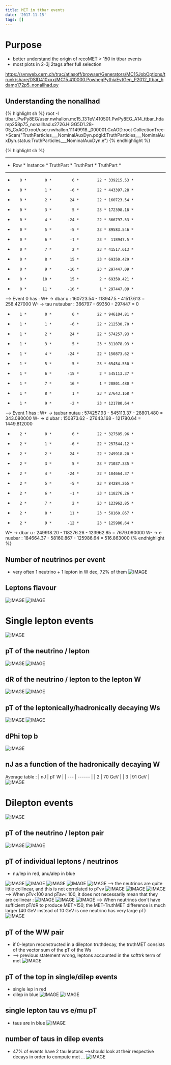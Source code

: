```yaml
---
title: MET in ttbar events
date: '2017-11-15'
tags: []
---
```

# Purpose
* better understand the origin of recoMET > 150 in ttbar events
* most plots in 2-3j 2tags after full selection

https://svnweb.cern.ch/trac/atlasoff/browser/Generators/MC15JobOptions/trunk/share/DSID410xxx/MC15.410000.PowhegPythiaEvtGen_P2012_ttbar_hdamp172p5_nonallhad.py

## Understanding the nonallhad 

{% highlight sh %}
root -l ttbar_PwPy8EG/user.nwhallon.mc15_13TeV.410501.PwPy8EG_A14_ttbar_hdamp258p75_nonallhad.s2726.HIGG5D1.28-05_CxAOD.root/user.nwhallon.11149918._000001.CxAOD.root 
 CollectionTree->Scan("TruthParticles___NominalAuxDyn.pdgId:TruthParticles___NominalAuxDyn.status:TruthParticles___NominalAuxDyn.e")
{% endhighlight %}

{% highlight sh %}
***********************************************************
*    Row   * Instance * TruthPart * TruthPart * TruthPart *
***********************************************************
*        0 *        0 *         6 *        22 * 339215.53 *
*        0 *        1 *        -6 *        22 * 443397.28 *
*        0 *        2 *        24 *        22 * 160723.54 *
*        0 *        3 *         5 *        23 * 172398.18 *
*        0 *        4 *       -24 *        22 * 366797.53 *
*        0 *        5 *        -5 *        23 * 89583.546 *
*        0 *        6 *        -1 *        23 *  118947.5 *
*        0 *        7 *         2 *        23 * 41517.613 *
*        0 *        8 *        15 *        23 * 69350.429 *
*        0 *        9 *       -16 *        23 * 297447.09 *
*        0 *       10 *        15 *         2 * 69350.421 *
*        0 *       11 *       -16 *         1 * 297447.09 *

--> Event 0 has :
  W+ -> dbar u   : 160723.54 - 118947.5 - 41517.613 = 258.427000
  W- -> tau nutaubar : 366797 - 69350 - 297447 = 0

*        1 *        0 *         6 *        22 * 946104.81 *
*        1 *        1 *        -6 *        22 * 212530.70 *
*        1 *        2 *        24 *        22 * 574257.93 *
*        1 *        3 *         5 *        23 * 311078.93 *
*        1 *        4 *       -24 *        22 * 150873.62 *
*        1 *        5 *        -5 *        23 * 65454.550 *
*        1 *        6 *       -15 *         2 * 545113.37 *
*        1 *        7 *        16 *         1 * 28801.480 *
*        1 *        8 *         1 *        23 * 27643.168 *
*        1 *        9 *        -2 *        23 * 121780.64 *

--> Event 1 has :
  W+ -> taubar nutau : 574257.93 - 545113.37 - 28801.480 = 343.080000
  W- -> d ubar   : 150873.62 - 27643.168 - 121780.64 = 1449.812000

*        2 *        0 *         6 *        22 * 327585.96 *
*        2 *        1 *        -6 *        22 * 257544.12 *
*        2 *        2 *        24 *        22 * 249918.20 *
*        2 *        3 *         5 *        23 * 71037.335 *
*        2 *        4 *       -24 *        22 * 184664.37 *
*        2 *        5 *        -5 *        23 * 84284.265 *
*        2 *        6 *        -1 *        23 * 118276.26 *
*        2 *        7 *         2 *        23 * 123962.85 *
*        2 *        8 *        11 *        23 * 58160.867 *
*        2 *        9 *       -12 *        23 * 125986.64 *

W+ -> dbar u : 249918.20 - 118276.26 - 123962.85 = 7679.090000
W- -> e nuebar : 184664.37 - 58160.867 - 125986.64 = 516.863000
{% endhighlight %}

## Number of neutrinos per event
* very often 1 neutrino + 1 lepton in W dec, 72% of them 
![IMAGE](/images/q/IMAGE)

## Leptons flavour
![IMAGE](/images/q/IMAGE)
![IMAGE](/images/q/IMAGE)

# Single lepton events
![IMAGE](/images/q/IMAGE)

## pT of the neutrino / lepton
![IMAGE](/images/q/IMAGE)
![IMAGE](/images/q/IMAGE)

## dR of the neutrino / lepton to the lepton W
![IMAGE](/images/q/IMAGE)
![IMAGE](/images/q/IMAGE)

## pT of the leptonically/hadronically decaying Ws
![IMAGE](/images/q/IMAGE)
![IMAGE](/images/q/IMAGE)

## dPhi top b
![IMAGE](/images/q/IMAGE)

## nJ as a function of the hadronically decaying W

Average table :
|  nJ | pT W   |
| --- | ------ |
| 2   | 70 GeV |
| 3   | 91 GeV |
![IMAGE](/images/q/IMAGE)

# Dilepton events
![IMAGE](/images/q/IMAGE)
## pT of the neutrino / lepton pair
![IMAGE](/images/q/IMAGE)
![IMAGE](/images/q/IMAGE)

## pT of individual leptons / neutrinos
* nu/lep in red, anu/alep in blue

![IMAGE](/images/q/IMAGE)
![IMAGE](/images/q/IMAGE)
![IMAGE](/images/q/IMAGE)
![IMAGE](/images/q/IMAGE)
![IMAGE](/images/q/IMAGE)
--> the neutrinos are quite little collinear, and this is not correlated to pTvv
![IMAGE](/images/q/IMAGE)
![IMAGE](/images/q/IMAGE)
![IMAGE](/images/q/IMAGE)
--> When pTv<100 and pTav< 100, it does not necessarily mean that they are collinear :
![IMAGE](/images/q/IMAGE)
![IMAGE](/images/q/IMAGE)
![IMAGE](/images/q/IMAGE)
--> When neutrinos don't have sufficient pT/dR to produce MET>150, the MET-TruthMET difference is much larger (40 GeV instead of 10 GeV is one neutrino has very large pT) 
![IMAGE](/images/q/IMAGE)

## pT of the WW pair
* if 0-lepton reconstructed in a dilepton truthdecay, the truthMET consists of the vector sum of the pT of the Ws
* --> previous statement wrong, leptons accounted in the softtrk term of met
![IMAGE](/images/q/IMAGE)

## pT of the top in single/dilep events
* single lep in red
* dilep in blue
![IMAGE](/images/q/IMAGE)
![IMAGE](/images/q/IMAGE)

## single lepton tau vs e/mu pT
* taus are in blue
![IMAGE](/images/q/IMAGE)

## number of taus in dilep events
* 47% of events have 2 tau leptons -->should look at their respective decays in order to compute met ...
![IMAGE](/images/q/IMAGE)



